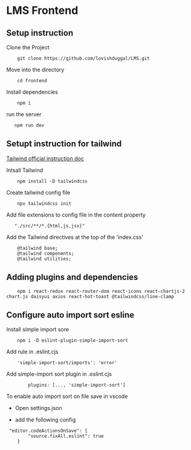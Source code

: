# LMS Frontend

## Setup instruction

Clone the Project

```text
    git clone https://github.com/lovishduggal/LMS.git
```

Move into the directory

```text
    cd frontend
```

Install dependencies

```text
    npm i
```

run the server

```text
   npm run dev
```

## Setupt instruction for tailwind

[Tailwind official instruction doc](https://tailwindcss.com/docs/installation)

Intsall Tailwind

```text
    npm install -D tailwindcss
```

Create tailwind config file

```text
    npx tailwindcss init
```

Add file extensions to config file in the content property

```text
   "./src/**/*.{html,js,jsx}"
```

Add the Tailwind directives at the top of the 'index.css'

```text
    @tailwind base;
    @tailwind components;
    @tailwind utilities;
```

## Adding plugins and dependencies

```text
    npm i react-redux react-router-dom react-icons react-chartjs-2 chart.js daisyui axios react-hot-toast @tailwindcss/line-clamp
```

## Configure auto import sort esline

Install simple import sore

```text
    npm i -D eslint-plugin-simple-import-sort
```

Add rule in .eslint.cjs

```text
    'simple-import-sort/imports': 'error'
```

Add simple-import sort plugin in .eslint.cjs

```text
        plugins: [..., 'simple-import-sort']
```

To enable auto import sort on file save in vscode

- Open settings.json

- add the following config

```text
 "editor.codeActionsOnSave": {
        "source.fixAll.eslint": true
    }
```
